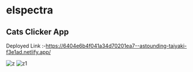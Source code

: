 # elspectra
## Cats Clicker App ##

Deployed Link :-https://6404e6b4f041a34d70201ea7--astounding-taiyaki-f3e1ad.netlify.app/


![z](https://user-images.githubusercontent.com/101394814/222978685-611c7aae-9ca0-48c3-b383-552deede3b59.png)
![z1](https://user-images.githubusercontent.com/101394814/222978733-56470151-38fe-4c09-94b7-5a67cdf401dd.png)
